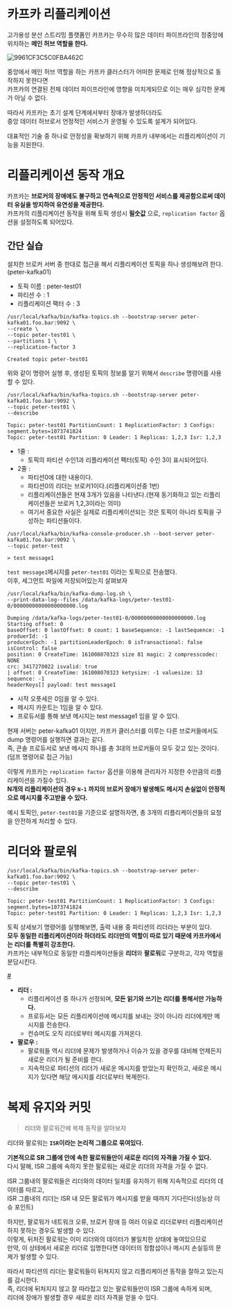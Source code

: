 # 카프카 리플리케이션 
  
고가용성 분산 스트리밍 플랫폼인 카프카는 무수히 많은 데이터 파이프라인의 정중앙에 위치하는 **메인 허브 역할을 한다.**        

![9961CF3C5C0FBA462C](https://user-images.githubusercontent.com/50267433/150273392-d8e9d94b-2ed8-498f-a458-d348e65f1e98.png)
  
중앙에서 메인 허브 역할을 하는 카프카 클러스터가 어떠한 문제로 인해 정상적으로 동작하지 못한다면         
카프카의 연결된 전체 데이터 파이프라인에 영향을 미치게되므로 이는 매우 심각한 문제가 아닐 수 없다.     
     
따라서 카프카는 초기 설계 단계에서부터 장애가 발생하더라도   
중앙 데이터 허브로서 언정적인 서비스가 운영될 수 있도록 설계가 되어있다.      
  
대표적인 기술 중 하나로 안정성을 확보하기 위해 카프카 내부에서는 리플리케이션이 기능을 지원한다.     

# 리플리케이션 동작 개요 
  
카프카는 **브로커의 장애에도 불구하고 연속적으로 안정적인 서비스를 제공함으로써 데이터 유실을 방지하여 유연성을 제공한다.**          
카프카의 리플리케이션 동작을 위해 토픽 생성시 **필숫값** 으로, `replication factor` 옵션을 설정하도록 되어있다.      
  
## 간단 실습 

설치한 브로커 서버 중 한대로 접근을 해서 리플리케이션 토픽을 하나 생성해보려 한다.(peter-kafka01)   

* 토픽 이름 : peter-test01
* 파티션 수 : 1
* 리플리케이션 팩터 수 : 3

```console
/usr/local/kafka/bin/kafka-topics.sh --bootstrap-server peter-kafka01.foo.bar:9092 \
--create \
--topic peter-test01 \
--partitions 1 \
--replication-factor 3

Created topic peter-test01
```
위와 같이 명령어 실행 후, 생성된 토픽의 정보를 알기 위해서 `describe` 명령어를 사용할 수 있다.   

```console
/usr/local/kafka/bin/kafka-topics.sh --bootstrap-server peter-kafka01.foo.bar:9092 \
--topic peter-test01 \
--describe

Topic: peter-test01 PartitionCount: 1 ReplicationFactor: 3 Configs: segment.bytes=1073741824 
Topic: peter-test01 Partition: 0 Leader: 1 Replicas: 1,2,3 Isr: 1,2,3
```
* 1줄 : 
    * 토픽의 파티션 수인1과 리플리케이션 펙터(토픽) 수인 3이 표시되어있다.      
* 2줄 : 
    * 파티션0에 대한 내용이다.   
    * 파티션0의 리더는 브로커1이다.(리플리케이션중 1번)  
    * 리플리케이션들은 현재 3개가 있음을 나타낸다.(현재 동기화하고 있는 리플리케이션들은 브로커 1,2,3이라는 의미)      
    * 여기서 중요한 사실은 실제로 리플리케이션되는 것은 토픽이 아니라 토픽을 구성하는 파티션들이다.  

```console
/usr/local/kafka/bin/kafka-console-producer.sh --boot-server peter-kafka01.foo.bar:9092 \
--topic peter-test

> test message1
```  
`test message1`메시지를 `peter-test01` 이라는 토픽으로 전송했다.        
이후, 세그먼트 파일에 저장되어있는지 살펴보자     
    
```console
/usr/local/kafka/bin/kafka-dump-log.sh \  
--print-data-log--files /data/kafka-logs/peter-test01-0/00000000000000000000.log
```
```console
Dumping /data/kafka-logs/peter-test01-0/00000000000000000000.log  
Starting offset: 0
baseOffset: 0 lastOffset: 0 count: 1 baseSequence: -1 lastSequence: -1 produerId: -1 
producerEpch: -1 partitionLeaderEpoch: 0 isTransactional: false isControl: false
position: 0 CreateTime: 161008070323 size 81 magic: 2 compresscodec: NONE   
crc: 3417270022 isvalid: true
| offset: 0 CreateTime: 161008070323 ketysize: -1 valuesize: 13 sequence: -1   
headerKeys[] payload: test message1
``` 
* 시작 오픗세은 0임을 알 수 있다.       
* 메시지 카운트는 1임을 알 수 있다.      
* 프로듀서를 통해 보낸 메시지는 test message1 임을 알 수 있다.   

현재 서버는 peter-kafka01 이지만, 카프카 클러스터를 이루는 다른 브로커들에서도 dump 명령어를 실행하면 결과는 같다.   
즉, 콘솔 프로듀서로 보낸 메시지 하나를 총 3대의 브로커들이 모두 갖고 있는 것이다.(덤프 명령어로 접근 가능)     
        
이렇게 카프카는 `replication factor` 옵션을 이용해 관리자가 지정한 수만큼의 리플리케이션을 가질수 있다.      
**N개의 리플리케이션의 경우 `N-1` 까지의 브로커 장애가 발생해도 메시지 손실없이 안정적으로 메시지를 주고받을 수 있다.**         
    
예시 토픽인, `peter-test01`을 기준으로 설명하자면, 총 3개의 리플리케이션들의 요청을 안전하게 처리할 수 있다.     
  
# 리더와 팔로워   

```console
/usr/local/kafka/bin/kafka-topics.sh --bootstrap-server peter-kafka01.foo.bar:9092 \
--topic peter-test01 \
--describe

Topic: peter-test01 PartitionCount: 1 ReplicationFactor: 3 Configs: segment.bytes=1073741824 
Topic: peter-test01 Partition: 0 Leader: 1 Replicas: 1,2,3 Isr: 1,2,3
```
 
토픽 상세보기 명령어를 실행해보면, 출력 내용 중 파티션의 리더라는 부분이 있다.        
**모두 동일한 리플리케이션이라 하더라도 리더만의 역할이 따로 있기 때문에 카프카에서는 리더를 특별히 강조한다.**    
카프카는 내부적으로 동일한 리플리케이션들을 **리더**와 **팔로워**로 구분하고, 각자 역할을 분담시킨다.       

[#](#) 

* **리더 :** 
    * 리플리케이션 중 하나가 선정되며, **모든 읽기와 쓰기는 리더를 통해서만 가능하다.**             
    * 프로듀서는 모든 리플리케이션에 메시지를 보내는 것이 아니라 리더에게만 메시지를 전송한다.       
    * 컨슈머도 오직 리더로부터 메시지를 가져온다.   
* **팔로우 :**
    * 팔로워들 역시 리더에 문제가 발생하거나 이슈가 있을 경우를 대비해 언제든지 새로운 리더가 될 준비를 한다.    
    * 지속적으로 파티션의 리더가 새로운 메시지를 받았는지 확인하고, 새로운 메시지가 있다면 해당 메시지를 리더로부터 복제한다.   
   
# 복제 유지와 커밋 
> 리더와 팔로워간에 복제 동작을 알아보자  

리더와 팔로워는 **`ISR`이라는 논리적 그룹으로 묶여있다.**          
   
**기본적으로 SR 그룹에 안에 속한 팔로워들만이 새로운 리더의 자격을 가질 수 있다.**          
다시 말해, ISR 그룹에 속하지 못한 팔로워는 새로운 리더의 자격을 가질 수 없다.        
   
ISR 그룹내의 팔로워들은 리더와의 데이터 일치를 유지하기 위해 지속적으로 리더의 데이터를 따르고,      
ISR 그룹내의 리더는 ISR 내 모든 팔로워가 메시지를 받을 때까지 기다린다(성능상 이슈 포인트)        

하지만, 팔로워가 네트워크 오류, 브로커 장애 등 여러 이유로 리더로부터 리플리케이션하지 못하는 경우도 발생할 수 있다.          
이렇게, 뒤처진 팔로워는 이미 리더와의 데이터가 불일치한 상태에 놓여있으므로        
만약, 이 상테에서 새로운 리더로 임명한다면 데이터의 정함섭이나 메시지 손실등의 문제가 발생할 수 있다.     
     
따라서 파티션의 리더는 팔로워들이 뒤쳐지지 않고 리플리케이션 동작을 잘하고 있는지를 감시한다.         
즉, 리더에 뒤처지지 않고 잘 따라잡고 있는 팔로워들만이 ISR 그룹에 속하게 되며,     
리더에 장애가 발생할 경우 새로운 리더 자격을 얻을 수 있다.    





